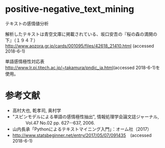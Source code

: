 # positive-negative_text_mining

テキストの感情値分析

解析したテキストは青空文庫に掲載されている、坂口安吾の『桜の森の満開の下』（１９４７）<http://www.aozora.gr.jp/cards/001095/files/42618_21410.html> (accessed 2018-6-1)  

単語感情極性対応表 <http://www.lr.pi.titech.ac.jp/~takamura/pndic_ja.html>(accessed 2018-6-1)を使用。





# 参考文献

* 高村大也, 乾孝司, 奥村学
* "スピンモデルによる単語の感情極性抽出", 情報処理学会論文誌ジャーナル, 　　　Vol.47 No.02 pp. 627--637, 2006.
* 山内長承「Pythonによるテキストマイニング入門」：オーム社（2017）
* <http://www.statsbeginner.net/entry/2017/05/07/091435>　(accessed 2018-6-1)
